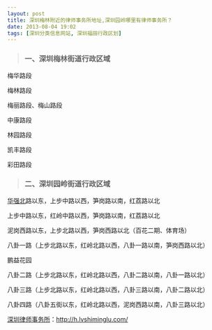 ```yaml
---
layout: post
title: 深圳梅林附近的律师事务所地址,深圳园岭哪里有律师事务所？
date: 2013-08-04 19:02
tags: [深圳分类信息网站, 深圳福田行政区划]
---
```

<blockquote>
<h3>一、深圳梅林街道行政区域</h3>
</blockquote>
梅华路段

梅林路段

梅丽路段、梅山路段

中康路段

林园路段

凯丰路段

彩田路段
<blockquote>
<h3>二、深圳园岭街道行政区域</h3>
</blockquote>
<a href="http://h.lvshiminglu.com/law/1024.html" target="_blank">华强北</a>路以东，上步中路以西，笋岗路以南，红荔路以北

上步中路以东，红岭中路以西，笋岗路以南，红荔路以北

泥岗西路以东，上步北路以西，笋岗西路以北（百花二期、体育场）

八卦一路（上步北路以东，红岭北路以西，八卦一路以南，笋岗西路以北）

鹏益花园

八卦二路（上步北路以东，红岭北路以西，八卦二路以南，八卦一路以北）

八卦三路（上步北路以东，红岭北路以西，八卦三路以南，八卦二路以北）

八卦四路（八卦五街以东，红岭北路以西，泥岗西路以南，八卦三路以北）

<a href="http://h.lvshiminglu.com/">深圳律师事务所</a>：<a href="http://h.lvshiminglu.com/">http://h.lvshiminglu.com/</a>

